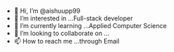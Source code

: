 - 👋 Hi, I’m @aishuupp99
- 👀 I’m interested in ...Full-stack developer
- 🌱 I’m currently learning ...Applied Computer Science
- 💞️ I’m looking to collaborate on ...
- 📫 How to reach me ...through Email

<!---
aishuupp99/aishuupp99 is a ✨ special ✨ repository because its `README.md` (this file) appears on your GitHub profile.
You can click the Preview link to take a look at your changes.
--->
